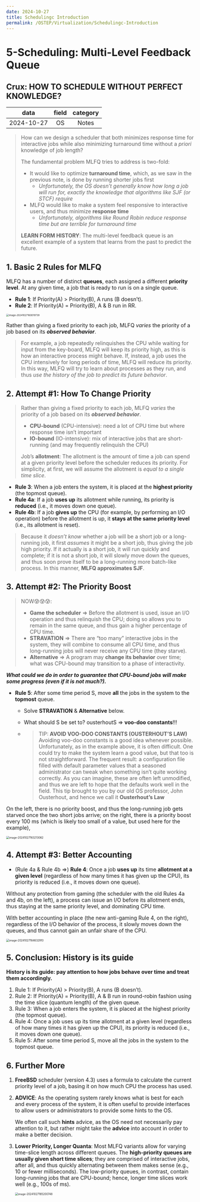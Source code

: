 ```yaml
---
date: 2024-10-27
title: Schedulingc Introduction
permalink: /OSTEP/Virtualization/Schedulingc-Introduction
---
```


# 5-Scheduling: Multi-Level Feedback Queue

## **Crux: HOW TO SCHEDULE WITHOUT PERFECT KNOWLEDGE?**

|    data    | field | category |
| :--------: | :---: | :------: |
| 2024-10-27 |  OS   |  Notes   |

>   How can we design a scheduler that both minimizes response time for interactive jobs while also minimizing turnaround time without a *priori* knowledge of job length?
>
>   The fundamental problem MLFQ tries to address is two-fold:
>
>   -   It would like to optimize **turnaround time**, which, as we saw in the previous note, is done by running shorter jobs first
>       -   *Unfortunately, the OS doesn’t generally know how long a job will run for, exactly the knowledge that algorithms like SJF (or STCF) require*
>   -   MLFQ would like to make a system feel responsive to interactive users, and thus minimize **response time**
>       -   *Unfortunately, algorithms like Round Robin reduce response time but are terrible for turnaround time*
>
>   **LEARN FORM HISTORY**: The multi-level feedback queue is an excellent example of a system that learns from the past to predict the future. 

## 1. Basic 2 Rules for MLFQ

 MLFQ has a number of distinct **queues**, each assigned a different **priority level**. At any given time, a job that is ready
to run is on a single queue.

*   **Rule 1**: If Priority(A) > Priority(B), A runs (B doesn’t).
*   **Rule 2**: If Priority(A) = Priority(B), A & B run in RR.

<img src="https://github.com/rouge3877/ImageHosting/image-20241027160019739.png" alt="image-20241027160019739" style="zoom:45%;" />

Rather than giving a fixed priority to each job, MLFQ *varies* the priority of a job based on its ***observed behavior***.

>   For example, a job repeatedly relinquishes the CPU while waiting for input from the key-board, MLFQ will keep its priority high, as this is how an interactive process might behave. If, instead, a job uses the CPU intensively for long periods of time, MLFQ will reduce its priority. In this way, MLFQ will try to learn about processes as they run, and thus *use the history of the job to predict its future behavior*.

## 2. Attempt #1: How To Change Priority

>   Rather than giving a fixed priority to each job, MLFQ *varies* the priority of a job based on its ***observed behavior***.
>
>   *   **CPU-bound** (CPU-intensive): need a lot of CPU time but where response time isn’t important
>   *   **IO-bound** (IO-intensive): mix of interactive jobs that are short-running (and may frequently relinquish the CPU)
>
>   Job’s **allotment**: The allotment is the amount of time a job can spend at a given priority level before the scheduler reduces its priority. For simplicity, at first, we will assume the allotment is *equal to a single time slice*.

*   **Rule 3**: When a job enters the system, it is placed at the **highest priority** (the topmost queue).
*   **Rule 4a**: If a job **uses up** its allotment while running, its priority is **reduced** (i.e., it moves down one queue).
*   **Rule 4b**: If a job **gives up** the CPU (for example, by performing an I/O operation) before the allotment is up, it **stays at the same priority level** (i.e., its allotment is reset).

>    Because it *doesn’t know* whether a job will be a short job or a long-running job, it first *assumes* it might be a short job, thus
>   giving the job high priority. If it actually is a short job, it will run quickly and complete; if it is not a short job, it will slowly move down the queues, and thus soon prove itself to be a long-running more batch-like process. In this manner, **MLFQ approximates SJF**.

## 3. Attempt #2: The Priority Boost

>   NOW😰😰😰: 
>
>   *   **Game the scheduler** => Before the allotment is used, issue an I/O operation and thus relinquish the CPU; doing so allows you to remain in the same queue, and thus gain a higher percentage of CPU time.
>   *   **STRAVATION** => There are “too many” interactive jobs in the system, they will combine to consume all CPU time, and thus long-running jobs will never receive any CPU time (they starve).
>   *   **Alternative** => A program may **change its behavior** over time; what was CPU-bound may transition to a phase of interactivity.

 ***What could we do in order to guarantee that CPU-bound jobs will make some progress (even if it is not much?).***

*   **Rule 5**: After some time period S, move **all** the jobs in the system to the **topmost** queue.
    
    *   Solve **STRAVATION** & **Alternative** below.
    
    *   What should S be set to? ousterhoutS =>  **voo-doo constants**!!!
    
    *   >   TIP: **AVOID VOO-DOO CONSTANTS (OUSTERHOUT’S LAW)**
        >   Avoiding voo-doo constants is a good idea whenever possible. Unfortunately, as in the example above, it is often difficult. One could try to make the system learn a good value, but that too is not straightforward. The frequent result: a configuration file filled with default parameter values that a seasoned administrator can tweak when something isn’t quite working correctly. As you can imagine, these are often left unmodified, and thus we are left to hope that the defaults work well in the field. This tip brought to you by our old OS professor, John Ousterhout, and hence we call it **Ousterhout’s Law**
    



On the left, there is no priority boost, and thus the long-running job gets starved once the two short jobs arrive; on the right, there is a priority boost every 100 ms (which is likely too small of a value, but used here for the example),

<img src="https://github.com/rouge3877/ImageHosting/image-20241027163213062.png" alt="image-20241027163213062" style="zoom:50%;" />



## 4. Attempt #3: Better Accounting

*   (Rule 4a & Rule 4b =>) **Rule 4**: Once a job **uses up** its time **allotment at a given level** (regardless of how many times it has given up the CPU), its priority is reduced (i.e., it moves down one queue).



Without any protection from gaming (the scheduler with the old Rules 4a and 4b, on the left), a process can issue an I/O before its allotment ends, thus staying at the same priority level, and dominating CPU time. 

With better accounting in place (the new anti-gaming Rule 4, on the right), regardless of the I/O behavior of the process, it slowly moves down the queues, and thus cannot gain an unfair share of the CPU.

<img src="https://github.com/rouge3877/ImageHosting/image-20241027164632910.png" alt="image-20241027164632910" style="zoom:50%;" />



## 5. Conclusion: History is its guide

**History is its guide: pay attention to how jobs behave over time and treat them accordingly.**

1.    Rule 1: If Priority(A) > Priority(B), A runs (B doesn’t).
2.   Rule 2: If Priority(A) = Priority(B), A & B run in round-robin fashion using the time slice (quantum length) of the given queue.
3.   Rule 3: When a job enters the system, it is placed at the highest priority (the topmost queue).
4.   Rule 4: Once a job uses up its time allotment at a given level (regardless of how many times it has given up the CPU), its priority is reduced (i.e., it moves down one queue).
5.   Rule 5: After some time period S, move all the jobs in the system to the topmost queue.



## 6. Further More

1.   **FreeBSD** scheduler (version 4.3) uses a formula to calculate the current priority level of a job, basing it on how much CPU the process has used.

2.   **ADVICE**: As the operating system rarely knows what is best for each and every process of the system, it is often useful to provide interfaces to allow users or administrators to provide some hints to the OS. 

     We often call such **hints** advice, as the OS need not necessarily pay attention to it, but rather might take the **advice** into account in order to make a better decision.

3.   **Lower Priority, Longer Quanta**: Most MLFQ variants allow for varying time-slice length across different queues. The **high-priority queues are usually given short time slices**; they are comprised of interactive jobs, after all, and thus quickly alternating between them makes sense (e.g., 10 or fewer milliseconds). The low-priority queues, in contrast, contain long-running jobs that are CPU-bound; hence, longer time slices work well (e.g., 100s of ms). 

     <img src="https://github.com/rouge3877/ImageHosting/image-20241027165200748.png" alt="image-20241027165200748" style="zoom:50%;" />
